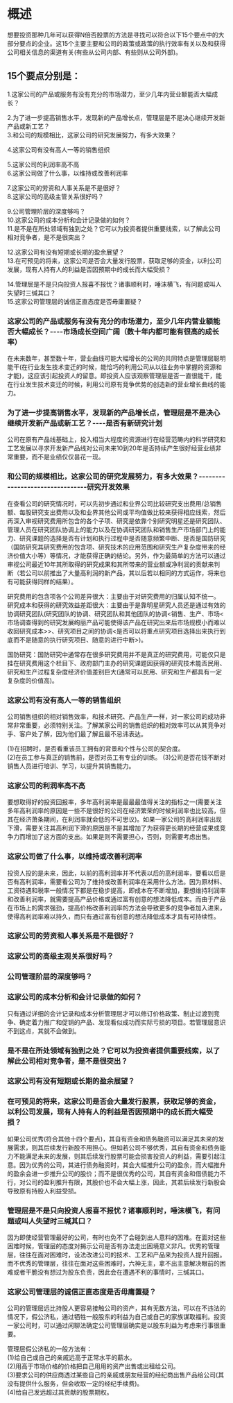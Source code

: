 # 概述
想要投资那种几年可以获得N倍否股票的方法是寻找可以符合以下15个要点中的大部分要点的企业。这15个主要主要和公司的政策或政策的执行效率有关以及和获得公司相关信息的渠道有关(有些从公司内部、有些则从公司外部)。

## 15个要点分别是：
1.这家公司的产品或服务有没有充分的市场潜力，至少几年内营业额能否大幅成长？  

2.为了进一步提高销售水平，发现新的产品增长点，管理层是不是决心继续开发新产品或新工艺？     
3.和公司的规模相比，这家公司的研究发展努力，有多大效果？ 

4.这家公司有没有高人一等的销售组织  

5.这家公司的利润率高不高     
6.这家公司做了什么事，以维持或改善利润率 

7.这家公司的劳资和人事关系是不是很好？     
8.这家公司的高级主管关系很好吗？   

9.公司管理阶层的深度够吗？     
10.这家公司的成本分析和会计记录做的如何？      
11.是不是在所处领域有独到之处？它可以为投资者提供重要线索，以了解此公司相对竞争者，是不是很突出？

12.这家公司有没有短期或长期的盈余展望？          
13.在可预见的将来，这家公司是否会大量发行股票，获取足够的资金，以利公司发展，现有人持有人的利益是否因预期中的成长而大幅受损？  

14.管理层是不是只向投资人报喜不报忧？诸事顺利时，唾沫横飞，有问题或叫人失望时三缄其口？             
15.这家公司管理层的诚信正直态度是否毋庸置疑？  

### 这家公司的产品或服务有没有充分的市场潜力，至少几年内营业额能否大幅成长？----市场成长空间广阔（数十年内都可能有很高的成长率）  
  在未来数年，甚至数十年，营业曲线可能大幅增长的公司的共同特点是管理层聪明能干(在行业发生技术变迁的时候，能恰巧的利用公司从以往业务中掌握的资源和才能)，这应该引起投资人的留意。即投资人应该观察管理层是否一直很能干，能在行业发生技术变迁的时候，利用公司原有竞争优势的创造新的营业增长曲线的能力。
  
### 为了进一步提高销售水平，发现新的产品增长点，管理层是不是决心继续开发新产品或新工艺？----是否有新研究计划        
  公司在原有产品线基础上，投入相当大程度的资源进行在经营范畴内的科学研究和工艺发展以寻求开发新产品线对公司未来10到20年是否持续产生很好经营业绩非常重要，而不是业绩仅仅昙花一现。
  
### 和公司的规模相比，这家公司的研究发展努力，有多大效果？--------------------------------研究开发效果       
在查看公司的研究情况时，可以先初步通过和业界公司比较研究支出费用/总销售额、每股研究支出费用以及和业界其他公司或平均值做比较来获得相应线索，然后再深入审视研究费用所包含的各个子项、研究是依靠个别研究明星还是研究团队、管理人员在研究团队协调上的能力以及在协调研究团队和销售生产市场部门上的能力、研究课题的选择是否有计划和执行过程中是否随意频繁中断、是否是国防研究（国防研究其研究费用的包含项、研究技术的应用范围和研究生产复杂度带来的经济价值大小等）等情况，才能获得正确的结论。另外，作为最简单的方法可以通过审视公司最近10年其所取得的研究成果和其所带来的营业额或净利润的贡献来判断（若公司以前推出了大量高利润的新产品，其以后若以相同的方式运作，将来也有可能获得同样的结果）。    

研究费用的包含项各个公司差异很大：主要由于对研究费用的归属认知不统一。       
研究成本和获得的研究效益差距很大：主要由于是靠明星研究人员还是通过有效的协调研究团队(研究团队的协调、研究团队和其他团队的协调<销售、生产、市场<市场调查得到的研究发展绚丽产品可能使得该产品在研究出来后市场规模小而难以收回研究成本>>、研究项目之间的协调<是否可以将重点研究项目选择出来执行到底而不是随意的执行研究项目、随意的进行中断>)。      

国防研究：国防研究中通常存在很多研究费用并不是真正的研究费用，可能仅只是挂在研究费用这个栏目下、政府部门主办的研究课题因获得的研究技术能否民用、研究和生产过程复杂度经济价值差别巨大(通常可以民用、研究和生产都具有一定复杂度的价值高)。      

### 这家公司有没有高人一等的销售组织         
  公司销售组织的相对销售效率，和技术研究、产品生产一样，对一家公司的成功非常非常重要，必须特别关注。了解某家公司的销售组织的相对效率可以从其竞争对手、客户处了解，因为他们最了解且最不忌讳表达。

  (1)在招聘时，是否看重该员工拥有的背景和个性与公司的契合度。  
  (2)在员工参与真正的销售前，是否对员工有专业的训练。 
  (3)公司是否花钱不断对销售人员进行培训、学习，以提升其销售能力。  

### 这家公司的利润率高不高     
  要想取得好的投资回报率，多年高利润率是最最最值得关注的指标之一(需要关注多年高利润率的原因是一些不是很好的公司在经济繁荣的时候利润率也比较高，但其在经济萧条期间，在利润率就会低的不可思议)。如果一家公司的高利润率出现下滑，需要关注其高利润下滑的原因是不是其增加了为获得更长期的经营成果或竞争力而增加了这方面的支出。如果是则不需要担心，否则，则需要考虑出售。  

### 这家公司做了什么事，以维持或改善利润率       
  投资人投的是未来，因此，以前的高利润率并不代表以后的高利润率，要看以后是否有高利润率，需要看公司为了维持或改善利润率在采用什么方法。因为原材料、工资待遇和税率一般情况下都是在稳步提高，即成本在不断增加，要想维持利润率和改善利润率，就需要提高产品价格或通过富有创意的想法降低成本。而由于产品在市场上的需求强劲，提高价格改善利润率的方法会导致更多的竞争者加入进来，使得高利润率难以持久，而只有通过富有创意的想法降低成本才具有可持续性。    

### 这家公司的劳资和人事关系是不是很好？     
### 这家公司的高级主观关系很好吗？     
 
### 公司管理阶层的深度够吗？     

### 这家公司的成本分析和会计记录做的如何？          
只有通过详细的会计记录和成本分析管理层才可以修订价格政策、制止过渡到竞争、确定着力推广和促销的产品、发现看似成功而实际亏损的项目。若管理层意识不到这点，其就不会做到。   

### 是不是在所处领域有独到之处？它可以为投资者提供重要线索，以了解此公司相对竞争者，是不是很突出？      
### 这家公司有没有短期或长期的盈余展望？          

### 在可预见的将来，这家公司是否会大量发行股票，获取足够的资金，以利公司发展，现有人持有人的利益是否因预期中的成长而大幅受损？        
如果公司优秀(符合其他十四个要点)，其自有资金和债务融资可以满足其未来的发展需求，则其后续发行新股不用担心。但如若公司不够优秀，其自有资金和债务能力不能满足未来的发展，则其后续发行股票可能会损害投资人的利益，需要引起注意。因为优秀的公司，其进行债务融资时，其会大幅推升公司的盈余，而大幅推升的盈余会进一步推升公司的股价；而不是很优秀的公司，其自有资金和借债能力不行，对公司的盈利推升有限，其股价也不会大幅上涨，因此，其若后续发行新股会导致原有持股人利益受损。

### 管理层是不是只向投资人报喜不报忧？诸事顺利时，唾沫横飞，有问题或叫人失望时三缄其口？ 
因为即使经营管理最好的公司，有时也免不了会碰到出人意料的困难。在面对这些困难时候，管理层的态度对揭示公司是否有办法走出困境意义非凡。优秀的管理层，往往在面对困难时，设法改进公司的技术、工艺和产品来为投资人提升回报。而不优秀的管理层，往往在面对这些困难时，六神无主，拿不出主意解决眼前的困难或者干脆没有想过为股东负责，因此会在遭遇不利的事情时，三缄其口。

### 这家公司管理层的诚信正直态度是否毋庸置疑？         
公司的管理层远比持股人更容易接触公司的资产，其有无数方法，可以在不违法的情况下，假公济私，通过牺牲一般股东的利益为自己或自己的家族谋取福利。投资一家公司时，可以通过闲聊法确定公司管理层确实是以股东利益为考虑来行事很重要。   

管理层假公济私的一般方法有：   
(1)给自己或自己的亲戚远高于正常水平的薪水。   
(2)用高于市场价格的价格把自己用用的资产出售或出租给公司。   
(3)要求公司的供应商透过某些自己的亲戚或朋友经营的经纪商出售产品给公司(其没有提供什么服务，但会收取一定的经纪手续费)。   
(4)给自己发远超过其贡献的股票期权。

